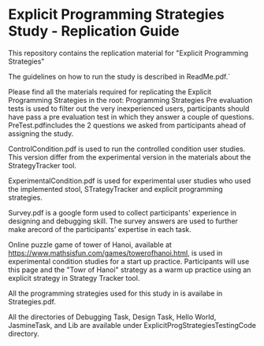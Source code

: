 # Explicit Programming Strategies Study - Replication Guide
This repository contains the replication material for "Explicit Programming Strategies"

The guidelines on how to run the study is described in ReadMe.pdf.`

Please find all the materials required for replicating the Explicit Programming Strategies in the root:
Programming Strategies Pre evaluation tests is used to filter out the very inexperienced users, participants should have pass a pre evaluation test in which they answer a couple of questions. PreTest.pdfincludes the 2 questions we asked from participants ahead of assigning the study.

ControlCondition.pdf is used to run the controlled condition user studies. This version differ from the experimental version in the materials about the StrategyTracker tool.

ExperimentalCondition.pdf is used for experimental user studies who used the implemented stool, STrategyTracker and explicit programming strategies.

Survey.pdf is a google form used to collect participants' experience in designing and debugging skill. The survey answers are used to further make arecord of the participants’ expertise in each task.

Online puzzle game of tower of Hanoi, available at https://www.mathsisfun.com/games/towerofhanoi.html, is used in experimental condition studies for a start up practice. Participants will use this page and the "Towr of Hanoi" strategy as a warm up practice using an explicit strategy in Strategy Tracker tool. 

All the programming strategies used for this study in is availabe in Strategies.pdf.

All the directories of Debugging Task, Design Task, Hello World, JasmineTask, and Lib are available under ExplicitProgStrategiesTestingCode directory.

